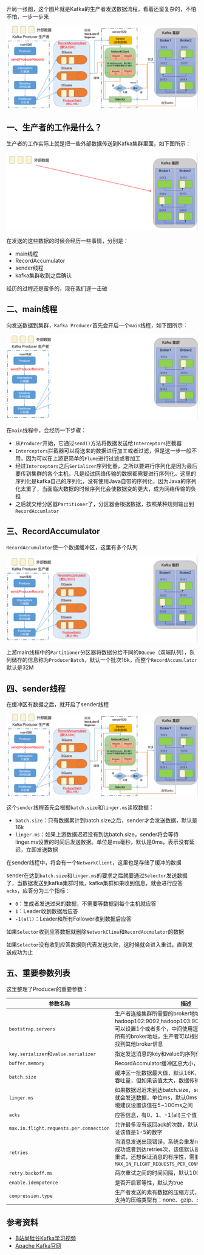 




开局一张图，这个图片就是Kafka的生产者发送数据流程，看着还蛮复杂的，不怕不怕，一步一步来

![](./img/微信截图_20220401165908.png)



## 一、生产者的工作是什么？

生产者的工作实际上就是把一些外部数据传送到Kafka集群里面，如下图所示：

![](./img/微信截图_20220401170804.png)

在发送的这些数据的时候会经历一些事情，分别是：

- main线程
- RecordAccumulator
- sender线程
- kafka集群收到之后确认

经历的过程还是蛮多的，现在我们逐一击破

## 二、main线程

向发送数据到集群，`Kafka Producer`首先会开启一个`main`线程，如下图所示：

![](./img/微信截图_20220401172533.png)

在`main`线程中，会经历一下步骤：

- 从`Producer`开始，它通过`send()`方法将数据发送给`Interceptors`拦截器
- `Interceptors`拦截器可以将送来的数据进行加工或者过滤，但是这一步一般不用，因为可以在上游更简单的`Flume`进行过滤或者加工
- 经过`Interceptors`之后`Serializer`序列化器，之所以要进行序列化是因为最后要传到集群的各个主机，凡是经过网络传输的数据都需要进行序列化。这里的序列化是kafka自己的序列化，没有使用Java自带的序列化，因为Java的序列化太重了，当面临大数据的时候序列化会使数据变的更大，成为网络传输的负担
- 之后就交给分区器`Partitioner`了，分区器会根据数据，按照某种规则输出到`RecordAccumlator`

## 三、RecordAccumulator

`RecordAccumulator`使一个数据缓冲区，这里有多个队列

![](./img/微信截图_20220401191552.png)

上游main线程中的`Partitioner`分区器将数据分给不同的`DQueue`（双端队列），队列储存的信息称为`ProducerBatch`，默认一个批次16k，而整个`RecordAccumulator`默认是32M

## 四、sender线程

在缓冲区有数据之后，就开启了sender线程

![](./img/微信截图_20220401165908.png)

这个`sender`线程首先会根据`batch.size`和`linger.ms`读取数据：

- `batch.size`：只有数据累计到batch.size之后，sender才会发送数据，默认是16k
- `linger.ms`：如果上游数据迟迟没有到达batch.size，sender将会等待linger.ms设置的时间后发送数据。单位是ms毫秒，默认是0ms，表示没有延迟，立即发送数据

在sender线程中，将会有一个`NetworkClient`，这里也是存储了缓冲的数据

sender在达到`batch.size`和`linger.ms`的要求之后就要通过`Selector`发送数据了，当数据发送到kafka集群时候，kafka集群如果收到信息，就会进行应答`acks`，应答分为三个指标：

- `0`：生成者发送过来的数据，不需要等数据到每个主机就应答
- `1`：Leader收到数据后应答
- `-1(all)`：Leader和所有Follower收到数据后应答

如果`Selector`收到应答数据就删除`NetworkCline`和`RecordAccmulator`的数据

如果`Selector`没有收到应答数据则代表发送失败，这时候就会进入重试，直到发送成功为止



## 五、重要参数列表



这里整理了Producer的重要参数：

| 参数名称                                | 描述                                                         |
| --------------------------------------- | ------------------------------------------------------------ |
| `bootstrap.servers`                     | 生产者连接集群所需要的broker地址清单。例如：hadoop102:9092,hadoop103:9092,hadoop104:9092，可以设置1个或者多个，中间使用逗号隔开。这里不需要指定所有的broker地址，生产者可以根据给定的broker地址里查找到其他broker信息 |
| `key.serializer`和`value.serializer`    | 指定发送消息的key和value的序列化类型，需要写全类名           |
| `buffer.memory`                         | RecordAccmulator缓冲区总大小，默认32M                        |
| `batch.size`                            | 缓冲区一批数据最大值，默认16K，适当增加该值可以提高吞吐量，但如果该值太大，数据传输将会延迟 |
| `linger.ms`                             | 如果数据迟迟未到达batch.size，sender等待linger.ms之后就会发送数据，单位ms，默认0ms，表示没有延迟。生产环境建议设置该值在5~100ms之间 |
| `acks`                                  | 应答信息，有0、1、-1(all)三个值，上面已经写过了              |
| `max.in.flight.requests.per.connection` | 允许最多没有返回ack的次数，默认是5，开启幂等性后要保证该值是1-5的数字 |
| `retries`                               | 当消息发送出现错误，系统会重发retries次消息，直到重发成功或者到达retries次，该值默认是int最大值。如果设置了重试，还想保证消息的有序性，需要设置`MAX_IN_FLIGHT_REQUESTS_PER_CONNECTION=1` |
| `retry.backoff.ms`                      | 两次重试之间的时间间隔，默认100ms                            |
| `enable.idempotence`                    | 是否开启幂等性，默认为true                                   |
| `compression.type`                      | 生产者发送的素有数据的压缩方式，默认是none，不压缩。支持的压缩类型有：none、gzip、snappy、lz4和zstd |



## 参考资料

- [B站尚硅谷Kafka学习视频](https://www.bilibili.com/video/BV1vr4y1677k)
- [Apache Kafka官网](https://kafka.apache.org/)

